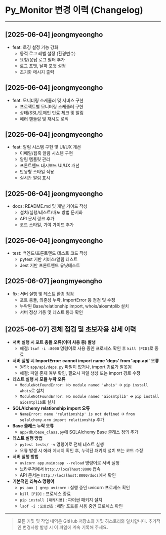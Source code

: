 # Py_Monitor 변경 이력 (Changelog)

---

## [2025-06-04] jeongmyeongho
- feat: 로깅 설정 기능 강화
  - 동적 로그 레벨 설정 (환경변수)
  - 요청/응답 로그 필터 추가
  - 로그 포맷, 날짜 포맷 설정
  - 초기화 메시지 출력

## [2025-06-04] jeongmyeongho
- feat: 모니터링 스케줄러 및 서비스 구현
  - 프로젝트별 모니터링 스케줄러 구현
  - 상태/SSL/도메인 만료 체크 및 알림
  - 에러 핸들링 및 재시도 로직

## [2025-06-04] jeongmyeongho
- feat: 알림 시스템 구현 및 UI/UX 개선
  - 이메일/웹훅 알림 시스템 구현
  - 알림 템플릿 관리
  - 프론트엔드 대시보드 UI/UX 개선
  - 반응형 스타일 적용
  - 실시간 알림 표시

## [2025-06-04] jeongmyeongho
- docs: README.md 및 개발 가이드 작성
  - 설치/실행/테스트/배포 방법 문서화
  - API 문서 링크 추가
  - 코드 스타일, 기여 가이드 추가

## [2025-06-04] jeongmyeongho
- test: 백엔드/프론트엔드 테스트 코드 작성
  - pytest 기반 서비스/알림 테스트
  - Jest 기반 프론트엔드 유닛테스트

## [2025-06-07] jeongmyeongho
- fix: 서버 실행 및 테스트 환경 점검
  - 포트 충돌, 의존성 누락, ImportError 등 점검 및 수정
  - 누락된 Base/relationship import, whois/aiosmtplib 설치
  - 서버 정상 기동 및 테스트 통과 확인

## [2025-06-07] 전체 점검 및 초보자용 상세 이력

- **서버 실행 시 포트 충돌 오류(이미 사용 중) 발생**
  - 해결: `lsof -i :8000` 명령어로 사용 중인 프로세스 확인 후 `kill [PID]`로 종료
- **서버 실행 시 ImportError: cannot import name 'deps' from 'app.api' 오류**
  - 원인: `app/api/deps.py` 파일이 없거나, import 경로가 잘못됨
  - 해결: 파일 존재 여부 확인, 필요시 파일 생성 또는 import 경로 수정
- **테스트 실행 시 모듈 누락 오류**
  - `ModuleNotFoundError: No module named 'whois'` → `pip install whois`로 설치
  - `ModuleNotFoundError: No module named 'aiosmtplib'` → `pip install aiosmtplib`로 설치
- **SQLAlchemy relationship import 오류**
  - `NameError: name 'relationship' is not defined` → `from sqlalchemy.orm import relationship` 추가
- **Base 클래스 누락 오류**
  - `app/db/base_class.py`에 SQLAlchemy Base 클래스 정의 추가
- **테스트 실행 방법**
  - `pytest tests/ -v` 명령어로 전체 테스트 실행
  - 오류 발생 시 에러 메시지 확인 후, 누락된 패키지 설치 또는 코드 수정
- **서버 실행 방법**
  - `uvicorn app.main:app --reload` 명령어로 서버 실행
  - 브라우저에서 `http://localhost:8000` 접속
  - API 문서는 `http://localhost:8000/docs`에서 확인
- **기본적인 리눅스 명령어**
  - `ps aux | grep uvicorn` : 실행 중인 uvicorn 프로세스 확인
  - `kill [PID]` : 프로세스 종료
  - `pip install [패키지명]` : 파이썬 패키지 설치
  - `lsof -i :포트번호` : 해당 포트를 사용 중인 프로세스 확인

---

> 모든 커밋 및 작업 내역은 GitHub 저장소의 커밋 히스토리와 일치합니다.
> 추가적인 변경사항 발생 시 이 파일에 계속 기록해 주세요. 